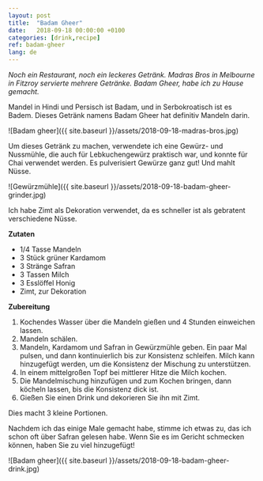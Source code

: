 ```yaml
---
layout: post
title:  "Badam Gheer"
date:   2018-09-18 00:00:00 +0100
categories: [drink,recipe]
ref: badam-gheer
lang: de
---
```


*Noch ein Restaurant, noch ein leckeres Getränk. Madras Bros in Melbourne in Fitzroy servierte mehrere Getränke. Badam Gheer, habe ich zu Hause gemacht.*

Mandel in Hindi und Persisch ist Badam, und in Serbokroatisch ist es Badem. Dieses Getränk namens Badam Gheer hat definitiv Mandeln darin.

![Badam gheer]({{ site.baseurl }}/assets/2018-09-18-madras-bros.jpg)

Um dieses Getränk zu machen, verwendete ich eine Gewürz- und Nussmühle, die auch für Lebkuchengewürz praktisch war, und konnte für Chai verwendet werden. Es pulverisiert Gewürze ganz gut! Und mahlt Nüsse.

![Gewürzmühle]({{ site.baseurl }}/assets/2018-09-18-badam-gheer-grinder.jpg)

Ich habe Zimt als Dekoration verwendet, da es schneller ist als gebratent verschiedene Nüsse.

**Zutaten**

* 1/4 Tasse Mandeln
* 3 Stück grüner Kardamom
* 3 Stränge Safran
* 3 Tassen Milch
* 3 Esslöffel Honig
* Zimt, zur Dekoration

**Zubereitung**

1. Kochendes Wasser über die Mandeln gießen und 4 Stunden einweichen lassen.
2. Mandeln schälen.
3. Mandeln, Kardamom und Safran in Gewürzmühle geben. Ein paar Mal pulsen, und dann kontinuierlich bis zur Konsistenz schleifen. Milch kann hinzugefügt werden, um die Konsistenz der Mischung zu unterstützen.
4. In einem mittelgroßen Topf bei mittlerer Hitze die Milch kochen.
5. Die Mandelmischung hinzufügen und zum Kochen bringen, dann köcheln lassen, bis die Konsistenz dick ist.
6. Gießen Sie einen Drink und dekorieren Sie ihn mit Zimt.

Dies macht 3 kleine Portionen.

Nachdem ich das einige Male gemacht habe, stimme ich etwas zu, das ich schon oft über Safran gelesen habe. Wenn Sie es im Gericht schmecken können, haben Sie zu viel hinzugefügt!

![Badam gheer]({{ site.baseurl }}/assets/2018-09-18-badam-gheer-drink.jpg)